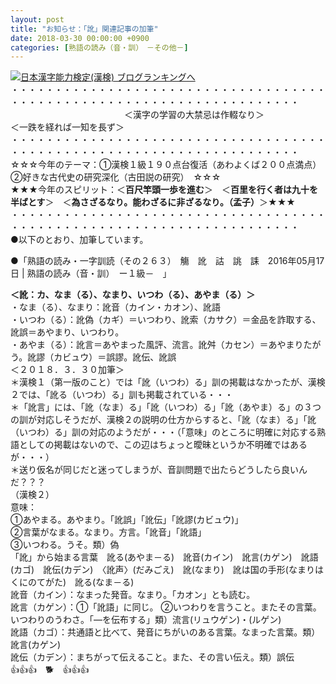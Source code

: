 ```yaml
---
layout: post
title: "お知らせ：「訛」関連記事の加筆"
date: 2018-03-30 00:00:00 +0900
categories: [熟語の読み（音・訓）　－その他－]
---
```


[![](/syuusyuu9701/assets/images/お知らせ：「訛」関連記事の加筆-br_c_3028_1.gif)](http://blog.with2.net/link.php?1659096:3028 "日本漢字能力検定(漢検) ブログランキングへ")[日本漢字能力検定(漢検) ブログランキングへ](http://blog.with2.net/link.php?1659096:3028)  
・・・・・・・・・・・・・・・・・・・・・・・・・・・・・・・・・・・・・・・・・・・・・・・・・・・・・・・・・・・・・・・・・・・・・  
　　　　　　　　　　　　　＜漢字の学習の大禁忌は作輟なり＞　　　　　　　　　＜一跌を経れば一知を長ず＞  
・・・・・・・・・・・・・・・・・・・・・・・・・・・・・・・・・・・・・・・・・・・・・・・・・・・・・・・・・・・・・・・・・・・・・  
☆☆☆今年のテーマ：①漢検１級１９０点台復活（あわよくば２００点満点）　②好きな古代史の研究深化（古田説の研究）　☆☆☆  
★★★今年のスピリット：＜**百尺竿頭一歩を進む**＞　＜**百里を行く者は九十を半ばとす**＞　＜**為さざるなり。能わざるに非ざるなり。（孟子）**＞★★★  
・・・・・・・・・・・・・・・・・・・・・・・・・・・・・・・・・・・・・・・・・・・・・・・・・・・・・・・・・・・・・・・・・・・・・  
●以下のとおり、加筆しています。  
  
●「熟語の読み・一字訓読（その２６３）　觴　訛　詁　誂　誄　2016年05月17日 | 熟語の読み（音・訓）　ー１級－　」  
  
**＜訛：カ、なま（る）、なまり、いつわ（る）、あやま（る）＞**  
・なま（る）、なまり：訛音（カイン・カオン）、訛語  
・いつわ（る）：訛偽（カギ）＝いつわり、訛索（カサク）＝金品を詐取する、訛誤＝あやまり、いつわり。  
・あやま（る）：訛言＝あやまった風評、流言。訛舛（カセン）＝あやまりたがう。訛謬（カビュウ）＝誤謬。訛伝、訛誤  
＜２０１８．３．３０加筆＞  
＊漢検１（第一版のこと）では「訛（いつわ）る」訓の掲載はなかったが、漢検２では、「訛る（いつわ）る」訓も掲載されている・・・  
＊「訛言」には、「訛（なま）る」「訛（いつわ）る」「訛（あやま）る」の３つの訓が対応しそうだが、漢検２の説明の仕方からすると、「訛（なま）る」「訛（いつわ）る」訓の対応のようだが・・・（「意味」のところに明確に対応する熟語としての掲載はないので、この辺はちょっと曖昧というか不明確ではあるが・・・）  
＊送り仮名が同じだと迷ってしまうが、音訓問題で出たらどうしたら良いんだ？？？  
（漢検２）  
意味：  
①あやまる。あやまり。「訛誤」「訛伝」「訛謬(カビュウ)」   
②言葉がなまる。なまり。方言。「訛音」「訛語」   
③いつわる。うそ。類）偽  
「訛」から始まる言葉　訛る(あやま－る)　訛音(カイン)　訛言(カゲン)　訛語(カゴ)　訛伝(カデン)　〈訛声〉(だみごえ)　訛(なまり)　訛は国の手形(なまりはくにのてがた)　訛る(なま－る)  
訛音（カイン）：なまった発音。なまり。「カオン」とも読む。  
訛言（カゲン）：①「訛語」に同じ。 ②いつわりを言うこと。またその言葉。いつわりのうわさ。「―を伝布する」類）流言(リュウゲン)・(ルゲン)  
訛語（カゴ）：共通語と比べて、発音にちがいのある言葉。なまった言葉。類）訛言(カゲン)  
訛伝（カデン）：まちがって伝えること。また、その言い伝え。類）誤伝  
👍👍👍　🐕　👍👍👍